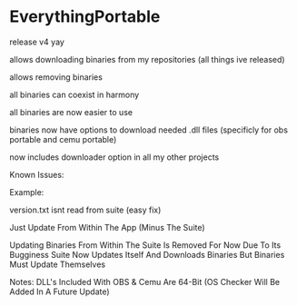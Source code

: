 # EverythingPortable

release v4 yay

allows downloading binaries from my repositories (all things ive released)

allows removing binaries

all binaries can coexist in harmony

all binaries are now easier to use

binaries now have options to download needed .dll files (specificly for obs portable and cemu portable)

now includes downloader option in all my other projects

Known Issues:

Example:

version.txt isnt read from suite (easy fix)

Just Update From Within The App (Minus The Suite)

Updating Binaries From Within The Suite Is Removed For Now Due To Its Bugginess Suite Now Updates Itself And Downloads Binaries But Binaries Must Update Themselves

Notes: DLL's Included With OBS & Cemu Are 64-Bit (OS Checker Will Be Added In A Future Update)
